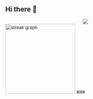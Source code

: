 ## Hi there 👋

<div align="center">
  <img src="https://visitor-badge.laobi.icu/badge?page_id=jimmy4410.jimmy4410&"  />
</div>
<img src="https://streak-stats.demolab.com/?user=jimmy4410&locale=en&mode=daily&theme=dark&hide_border=false&border_radius=5&order=3" height="220" alt="streak graph"  />
### 
<!--
**jimmy4410/jimmy4410** is a ✨ _special_ ✨ repository because its `README.md` (this file) appears on your GitHub profile.

Here are some ideas to get you started:

- 🔭 I’m currently working on ...
- 🌱 I’m currently learning ...
- 👯 I’m looking to collaborate on ...
- 🤔 I’m looking for help with ...
- 💬 Ask me about ...
- 📫 How to reach me: ...
- 😄 Pronouns: ...
- ⚡ Fun fact: ...
-->
